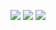 
[![](https://raw.githubusercontent.com/setsal/setsal/master/profile-summary-card-output/default/0-profile-details.svg)](https://github.com/setsal)
[![](https://raw.githubusercontent.com/setsal/setsal/master/profile-summary-card-output/default/3-stats.svg)](https://github.com/setsal)
[![](https://raw.githubusercontent.com/setsal/setsal/master/profile-summary-card-output/default/2-most-commit-language.svg)](https://github.com/setsal)

